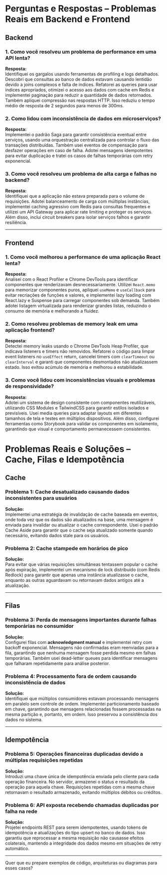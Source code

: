 # Perguntas e Respostas – Problemas Reais em Backend e Frontend

## Backend

### 1. Como você resolveu um problema de performance em uma API lenta?
**Resposta:**  
Identifiquei os gargalos usando ferramentas de profiling e logs detalhados. Descobri que consultas ao banco de dados estavam causando lentidão devido a joins complexos e falta de índices. Refatorei as queries para usar índices apropriados, otimizei o acesso aos dados com cache em Redis e implementei paginação para reduzir a quantidade de dados retornados. Também apliquei compressão nas respostas HTTP. Isso reduziu o tempo médio de resposta de 2 segundos para menos de 300ms.

### 2. Como lidou com inconsistência de dados em microserviços?
**Resposta:**  
Implementei o padrão Saga para garantir consistência eventual entre serviços, usando uma orquestração centralizada para controlar o fluxo das transações distribuídas. Também usei eventos de compensação para desfazer operações em caso de falha. Adotei mensagens idempotentes para evitar duplicação e tratei os casos de falhas temporárias com retry exponencial.

### 3. Como você resolveu um problema de alta carga e falhas no backend?
**Resposta:**  
Identifiquei que a aplicação não estava preparada para o volume de requisições. Adotei balanceamento de carga com múltiplas instâncias, implementei caching agressivo com Redis para consultas frequentes e utilizei um API Gateway para aplicar rate limiting e proteger os serviços. Além disso, incluí circuit breakers para isolar serviços falhos e garantir resiliência.

---

## Frontend

### 1. Como você melhorou a performance de uma aplicação React lenta?
**Resposta:**  
Analisei com o React Profiler e Chrome DevTools para identificar componentes que renderizavam desnecessariamente. Utilizei `React.memo` para memorizar componentes puros, apliquei `useMemo` e `useCallback` para evitar recriações de funções e valores, e implementei lazy loading com React.lazy e Suspense para carregar componentes sob demanda. Também adotei listagem virtualizada para renderizar grandes listas, reduzindo o consumo de memória e melhorando a fluidez.

### 2. Como resolveu problemas de memory leak em uma aplicação frontend?
**Resposta:**  
Detectei memory leaks usando o Chrome DevTools Heap Profiler, que indicava listeners e timers não removidos. Refatorei o código para limpar event listeners no `useEffect` return, cancelei timers com `clearTimeout` ou `clearInterval` e garanti que componentes desmontados não atualizassem estado. Isso evitou acúmulo de memória e melhorou a estabilidade.

### 3. Como você lidou com inconsistências visuais e problemas de responsividade?
**Resposta:**  
Adotei um sistema de design consistente com componentes reutilizáveis, utilizando CSS Modules e TailwindCSS para garantir estilos isolados e previsíveis. Usei media queries para adaptar layouts em diferentes tamanhos de tela e testes em múltiplos dispositivos. Além disso, configurei ferramentas como Storybook para validar os componentes em isolamento, garantindo que visual e comportamento permanecessem consistentes.


# Problemas Reais e Soluções – Cache, Filas e Idempotência

## Cache

### Problema 1: Cache desatualizado causando dados inconsistentes para usuários
**Solução:**  
Implementei uma estratégia de invalidação de cache baseada em eventos, onde toda vez que os dados são atualizados na base, uma mensagem é enviada para invalidar ou atualizar o cache correspondente. Usei o padrão Cache Aside para garantir que o cache seja atualizado somente quando necessário, evitando dados stale para os usuários.

### Problema 2: Cache stampede em horários de pico
**Solução:**  
Para evitar que várias requisições simultâneas tentassem popular o cache após expiração, implementei um mecanismo de lock distribuído (com Redis Redlock) para garantir que apenas uma instância atualizasse o cache, enquanto as outras aguardavam ou retornavam dados antigos até a atualização.

---

## Filas

### Problema 3: Perda de mensagens importantes durante falhas temporárias no consumidor
**Solução:**  
Configurei filas com **acknowledgment manual** e implementei retry com backoff exponencial. Mensagens não confirmadas eram reenviadas para a fila, garantindo que nenhuma mensagem fosse perdida mesmo em falhas temporárias. Também usei dead-letter queues para identificar mensagens que falharam repetidamente para análise posterior.

### Problema 4: Processamento fora de ordem causando inconsistência de dados
**Solução:**  
Identifiquei que múltiplos consumidores estavam processando mensagens em paralelo sem controle de ordem. Implementei particionamento baseado em chave, garantindo que mensagens relacionadas fossem processadas na mesma partição e, portanto, em ordem. Isso preservou a consistência dos dados no sistema.

---

## Idempotência

### Problema 5: Operações financeiras duplicadas devido a múltiplas requisições repetidas
**Solução:**  
Introduzi uma chave única de idempotência enviada pelo cliente para cada operação financeira. No servidor, armazenei o status e resultado da operação para aquela chave. Requisições repetidas com a mesma chave retornavam o resultado armazenado, evitando múltiplos débitos ou créditos.

### Problema 6: API exposta recebendo chamadas duplicadas por falha na rede
**Solução:**  
Projetei endpoints REST para serem idempotentes, usando tokens de idempotência e atualizações do tipo upsert no banco de dados. Isso garantiu que reprocessar a mesma requisição não causasse efeitos colaterais, mantendo a integridade dos dados mesmo em situações de retry automático.

---

Quer que eu prepare exemplos de código, arquiteturas ou diagramas para esses casos?
